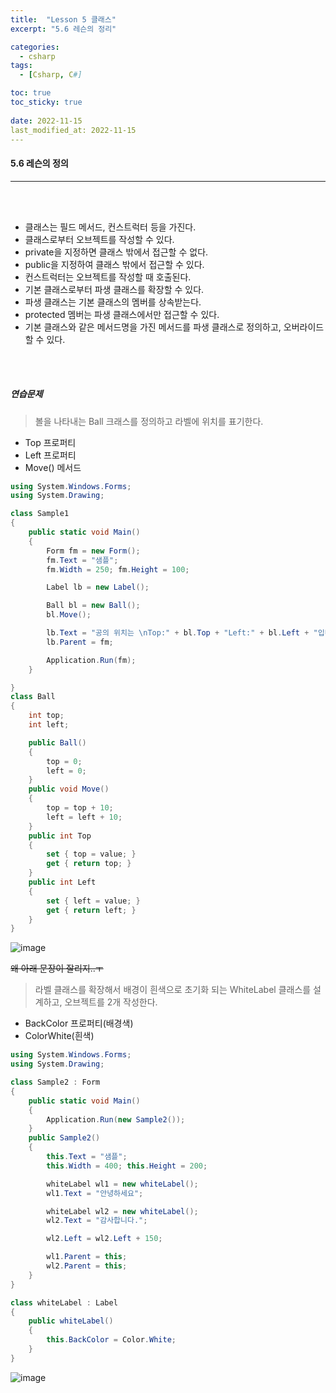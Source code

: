 ```yaml
---
title:  "Lesson 5 클래스"
excerpt: "5.6 레슨의 정리"

categories:
  - csharp
tags:
  - [Csharp, C#]

toc: true
toc_sticky: true
 
date: 2022-11-15
last_modified_at: 2022-11-15
---
```


#### 5.6 레슨의 정의  
---
<br>
<br>

- 클래스는 필드 메서드, 컨스트럭터 등을 가진다.  
- 클래스로부터 오브젝트를 작성할 수 있다.  
- private을 지정하면 클래스 밖에서 접근할 수 없다.  
- public을 지정하여 클래스 밖에서 접근할 수 있다.  
- 컨스트럭터는 오브젝트를 작성할 때 호출된다.  
- 기본 클래스로부터 파생 클래스를 확장할 수 있다.  
- 파생 클래스는 기본 클래스의 멤버를 상속받는다.  
- protected 멤버는 파생 클래스에서만 접근할 수 있다.  
- 기본 클래스와 같은 메서드명을 가진 메서드를 파생 클래스로 정의하고, 오버라이드할 수 있다.  

<br>
<br>

##### 연습문제  

> 볼을 나타내는 Ball 크래스를 정의하고 라벨에 위치를 표기한다.  
- Top 프로퍼티  
- Left 프로퍼티  
- Move() 메서드  

```cs
using System.Windows.Forms;
using System.Drawing;

class Sample1
{  
    public static void Main()
    {
        Form fm = new Form();
        fm.Text = "샘플";
        fm.Width = 250; fm.Height = 100;

        Label lb = new Label();

        Ball bl = new Ball();
        bl.Move();

        lb.Text = "공의 위치는 \nTop:" + bl.Top + "Left:" + bl.Left + "입니다.";
        lb.Parent = fm;

        Application.Run(fm);
    }

}
class Ball
{
    int top;
    int left;

    public Ball()
    {
        top = 0;
        left = 0;
    }
    public void Move()
    {
        top = top + 10;
        left = left + 10;
    }
    public int Top
    {
        set { top = value; }
        get { return top; }
    }
    public int Left
    {
        set { left = value; }
        get { return left; }
    }
}

```

![image](https://user-images.githubusercontent.com/106606698/201801611-aba47d29-4bb4-46e9-895f-3b2ddb468501.png)

~~왜 아래 문장이 잘리지..ㅜ~~


>라벨 클래스를 확장해서 배경이 흰색으로 초기화 되는 WhiteLabel 클래스를 설계하고, 오브젝트를 2개 작성한다.  
- BackColor 프로퍼티(배경색)  
- ColorWhite(흰색)  

```cs
using System.Windows.Forms;
using System.Drawing;

class Sample2 : Form
{ 
    public static void Main()
    {
        Application.Run(new Sample2());
    }
    public Sample2()
    {
        this.Text = "샘플";
        this.Width = 400; this.Height = 200;

        whiteLabel wl1 = new whiteLabel();
        wl1.Text = "안녕하세요";

        whiteLabel wl2 = new whiteLabel();
        wl2.Text = "감사합니다.";

        wl2.Left = wl2.Left + 150;

        wl1.Parent = this;
        wl2.Parent = this;
    }       
}

class whiteLabel : Label 
{
    public whiteLabel()
    {
        this.BackColor = Color.White;
    }
}
```

![image](https://user-images.githubusercontent.com/106606698/201800305-06c3ebb8-7d61-42c5-b340-eb4c116ddcc5.png)